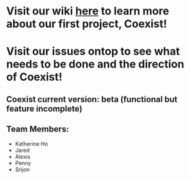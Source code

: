 # Visit our wiki [here](https://github.com/StanfordCS194/spr23-Team6/wiki) to learn more about our first project, Coexist!

# Visit our issues ontop to see what needs to be done and the direction of Coexist!

## Coexist current version: beta (functional but feature incomplete)

## Team Members:
* Katherine Ho
* Jared
* Alexis
* Penny
* Srijon
